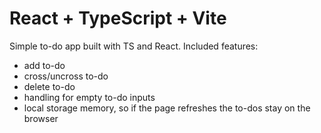 # React + TypeScript + Vite

Simple to-do app built with TS and React.
Included features:
- add to-do
- cross/uncross to-do
- delete to-do
- handling for empty to-do inputs
- local storage memory, so if the page refreshes the to-dos stay on the browser